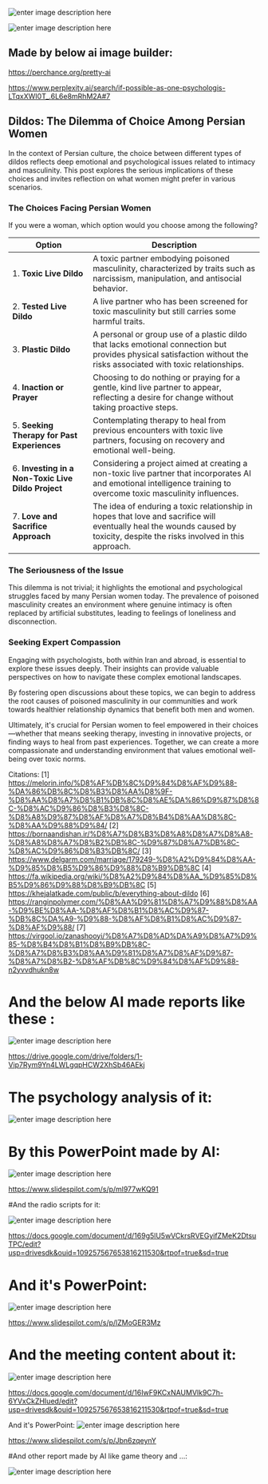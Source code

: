 ![enter image description here](https://i.sstatic.net/6GyzdmBM.jpg)


![enter image description here](https://i.sstatic.net/rYtnzwkZ.jpg)

## Made by below ai image builder:
https://perchance.org/pretty-ai


https://www.perplexity.ai/search/if-possible-as-one-psychologis-LTqxXWI0T_.6L6e8mRhM2A#7

## Dildos: The Dilemma of Choice Among Persian Women

In the context of Persian culture, the choice between different types of dildos reflects deep emotional and psychological issues related to intimacy and masculinity. This post explores the serious implications of these choices and invites reflection on what women might prefer in various scenarios.

### The Choices Facing Persian Women

If you were a woman, which option would you choose among the following?

| **Option**                                                                                           | **Description**                                                                                                                                                             |
|------------------------------------------------------------------------------------------------------|-----------------------------------------------------------------------------------------------------------------------------------------------------------------------------|
| 1. **Toxic Live Dildo**                                                                              | A toxic partner embodying poisoned masculinity, characterized by traits such as narcissism, manipulation, and antisocial behavior.                                          |
| 2. **Tested Live Dildo**                                                                             | A live partner who has been screened for toxic masculinity but still carries some harmful traits.                                                                           |
| 3. **Plastic Dildo**                                                                                 | A personal or group use of a plastic dildo that lacks emotional connection but provides physical satisfaction without the risks associated with toxic relationships.          |
| 4. **Inaction or Prayer**                                                                             | Choosing to do nothing or praying for a gentle, kind live partner to appear, reflecting a desire for change without taking proactive steps.                                 |
| 5. **Seeking Therapy for Past Experiences**                                                          | Contemplating therapy to heal from previous encounters with toxic live partners, focusing on recovery and emotional well-being.                                              |
| 6. **Investing in a Non-Toxic Live Dildo Project**                                                  | Considering a project aimed at creating a non-toxic live partner that incorporates AI and emotional intelligence training to overcome toxic masculinity influences.          |
| 7. **Love and Sacrifice Approach**                                                                    | The idea of enduring a toxic relationship in hopes that love and sacrifice will eventually heal the wounds caused by toxicity, despite the risks involved in this approach. |

### The Seriousness of the Issue

This dilemma is not trivial; it highlights the emotional and psychological struggles faced by many Persian women today. The prevalence of poisoned masculinity creates an environment where genuine intimacy is often replaced by artificial substitutes, leading to feelings of loneliness and disconnection.

### Seeking Expert Compassion

Engaging with psychologists, both within Iran and abroad, is essential to explore these issues deeply. Their insights can provide valuable perspectives on how to navigate these complex emotional landscapes.

By fostering open discussions about these topics, we can begin to address the root causes of poisoned masculinity in our communities and work towards healthier relationship dynamics that benefit both men and women.

Ultimately, it's crucial for Persian women to feel empowered in their choices—whether that means seeking therapy, investing in innovative projects, or finding ways to heal from past experiences. Together, we can create a more compassionate and understanding environment that values emotional well-being over toxic norms.

Citations:
[1] https://melorin.info/%D8%AF%DB%8C%D9%84%D8%AF%D9%88-%DA%86%DB%8C%D8%B3%D8%AA%D8%9F-%D8%AA%D8%A7%D8%B1%DB%8C%D8%AE%DA%86%D9%87%D8%8C-%D8%AC%D9%86%D8%B3%D8%8C-%D8%A8%D9%87%D8%AF%D8%A7%D8%B4%D8%AA%D8%8C-%D8%AA%D9%88%D9%84/
[2] https://bornaandishan.ir/%D8%A7%D8%B3%D8%A8%D8%A7%D8%A8-%D8%A8%D8%A7%D8%B2%DB%8C-%D9%87%D8%A7%DB%8C-%D8%AC%D9%86%D8%B3%DB%8C/
[3] https://www.delgarm.com/marriage/179249-%D8%A2%D9%84%D8%AA-%D9%85%D8%B5%D9%86%D9%88%D8%B9%DB%8C
[4] https://fa.wikipedia.org/wiki/%D8%A2%D9%84%D8%AA_%D9%85%D8%B5%D9%86%D9%88%D8%B9%DB%8C
[5] https://khejalatkade.com/public/b/everything-about-dildo
[6] https://ranginpolymer.com/%D8%AA%D9%81%D8%A7%D9%88%D8%AA-%D9%BE%D8%AA-%D8%AF%D8%B1%D8%AC%D9%87-%DB%8C%DA%A9-%D9%88-%D8%AF%D8%B1%D8%AC%D9%87-%D8%AF%D9%88/
[7] https://virgool.io/zanashooyi/%D8%A7%D8%AD%DA%A9%D8%A7%D9%85-%D8%B4%D8%B1%D8%B9%DB%8C-%D8%A7%D8%B3%D8%AA%D9%81%D8%A7%D8%AF%D9%87-%D8%A7%D8%B2-%D8%AF%DB%8C%D9%84%D8%AF%D9%88-n2yvvdhukn8w

# And the below AI made reports like these :

![enter image description here](https://i.sstatic.net/M0gVEbpB.jpg)

https://drive.google.com/drive/folders/1-Vip7Rym9Yn4LWLgqpHCW2XhSb46AEkj

# The psychology analysis of it:
![enter image description here](https://i.sstatic.net/5IjymtHO.jpg)


 # By this PowerPoint made by AI:

![enter image description here](https://i.sstatic.net/pqV7MQfg.jpg)

https://www.slidespilot.com/s/p/ml977wKQ91

#And the radio scripts for it:

![enter image description here](https://i.sstatic.net/TmTiwWJj.jpg)

https://docs.google.com/document/d/169g5lU5wVCkrsRVEGyifZMeK2DtsuTPC/edit?usp=drivesdk&ouid=109257567653816211530&rtpof=true&sd=true
 
# And it's PowerPoint:

![enter image description here](https://i.sstatic.net/jtPRyepF.jpg)

https://www.slidespilot.com/s/p/lZMoGER3Mz

# And the meeting content about it:

![enter image description here](https://i.sstatic.net/crhYCOgY.jpg)

https://docs.google.com/document/d/16IwF9KCxNAUMVlk9C7h-6YVxCkZHIued/edit?usp=drivesdk&ouid=109257567653816211530&rtpof=true&sd=true

And it's PowerPoint:
![enter image description here](https://i.sstatic.net/TpWMSPNJ.jpg)

https://www.slidespilot.com/s/p/Jbn6zqeynY

#And other report made by AI like game theory and ...:

![enter image description here](https://i.sstatic.net/oldjYvA4.jpg)
